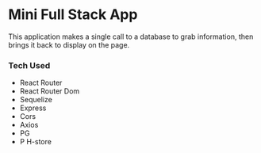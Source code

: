 # Mini Full Stack App
This application makes a single call to a database to grab information, then brings it back to display on the page.
### Tech Used
- React Router
- React Router Dom
- Sequelize
- Express
- Cors
- Axios
- PG
- P H-store
